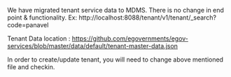 We have migrated tenant service data to MDMS. There is no change in end point & functionality.
Ex: http://localhost:8088/tenant/v1/tenant/_search?code=panavel

Tenant Data location : https://github.com/egovernments/egov-services/blob/master/data/default/tenant-master-data.json

In order to create/update tenant, you will need to change above mentioned file and checkin.
